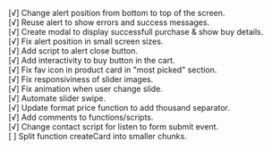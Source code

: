[√] Change alert position from bottom to top of the screen.\
[√] Reuse alert to show errors and success messages.\
[√] Create modal to display successfull purchase & show buy details.\
[√] Fix alert position in small screen sizes.\
[√] Add script to alert close button.\
[√] Add interactivity to buy button in the cart.\
[√] Fix fav icon in product card in "most picked" section.\
[√] Fix responsiviness of slider images.\
[√] Fix animation when user change slide.\
[√] Automate slider swipe.\
[√] Update format price function to add thousand separator.\
[√] Add comments to functions/scripts.\
[√] Change contact script for listen to form submit event.\
[ ] Split function createCard into smaller chunks.
